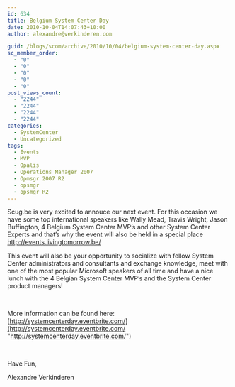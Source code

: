 ```yaml
---
id: 634
title: Belgium System Center Day
date: 2010-10-04T14:07:43+10:00
author: alexandre@verkinderen.com

guid: /blogs/scom/archive/2010/10/04/belgium-system-center-day.aspx
sc_member_order:
  - "0"
  - "0"
  - "0"
  - "0"
  - "0"
post_views_count:
  - "2244"
  - "2244"
  - "2244"
  - "2244"
categories:
  - SystemCenter
  - Uncategorized
tags:
  - Events
  - MVP
  - Opalis
  - Operations Manager 2007
  - Opmsgr 2007 R2
  - opsmgr
  - opsmgr R2
---
```

Scug.be is very excited to annouce our next event. For this occasion we have some top international speakers like Wally Mead, Travis Wright, Jason Buffington, 4 Belgium System Center MVP&#8217;s and other System Center Experts and that&#8217;s why the event will also be held in a special place <http://events.livingtomorrow.be/>

This event will also be your opportunity to socialize with fellow System Center administrators and consultants and exchange knowledge, meet with one of the most popular Microsoft speakers of all time and have a nice lunch with the 4 Belgian System Center MVP&#8217;s and the System Center product managers!

&#160;

More information can be found here: [http://systemcenterday.eventbrite.com/](http://systemcenterday.eventbrite.com/ "http://systemcenterday.eventbrite.com/")

&#160;

Have Fun,

Alexandre Verkinderen
